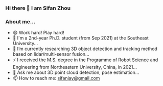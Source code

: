 ### Hi there 👋 I am Sifan Zhou
### About me...
- 😄 Work hard! Play hard!
- 🔭 I'm a 2nd-year Ph.D. student (from Sep 2021) at the Southeast University...
- 🌱 I’m currently researching 3D object detection and tracking method based on lidar/multi-sensor fusion...
- ⚡ I received the M.S. degree in the Programme of Robot Science and Engineering from Northeastern University, China, in 2021...
- 💬 Ask me about 3D point cloud detection, pose estimation...
- 📫 How to reach me: sifanjay@gmail.com
<!--
**StiphyJay/StiphyJay** is a ✨ _special_ ✨ repository because its `README.md` (this file) appears on your GitHub profile.

Here are some ideas to get you started:

- 🔭 I’m currently working as a research assistant at Fudan University with Prof. Patrick Yin Chiang.
- 🌱 I’m currently researching  3D object detection and tracking method based on multi-sensor fusion...
- 👯 I’m looking to collaborate on supervised and self-supervised object detection
- 🤔 I’m looking for help with ...
- 💬 Ask me about ...
- 📫 How to reach me: ...
- 😄 Pronouns: ...
- ⚡ Fun fact: ...
- 🔭 I’m currently working as a part-time research assistant at Fudan University...
- 👯 I’m also a remoting research intern in Carnegie Mellon University (CMU) Robotics Institute...
